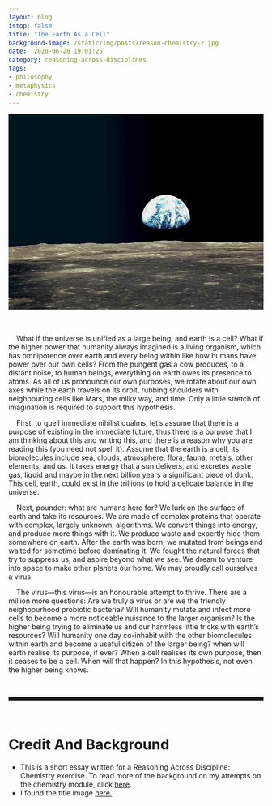 ```yaml
---
layout: blog
istop: false
title: "The Earth As a Cell"
background-image: /static/img/posts/reason-chemistry-2.jpg
date:  2020-06-28 19:01:25
category: reasoning-across-disciplines
tags:
- philosophy
- metaphysics 
- chemistry
---
```


![](/static/img/posts/reason-chemistry-2.jpg)


<br>


&nbsp; &nbsp; What if the universe is unified as a large being, and earth is a cell? What if the higher power that humanity always 
imagined is a living organism, which has omnipotence over earth and every being within like how humans have power over 
our own cells? From the pungent gas a cow produces, to a distant noise, to human beings, everything on earth owes its 
presence to atoms. As all of us pronounce our own purposes, we rotate about our own axes while the earth travels on its 
orbit, rubbing shoulders with neighbouring cells like Mars, the milky way, and time. Only a little stretch of imagination 
is required to support this hypothesis. 

&nbsp; &nbsp; First, to quell immediate nihilist qualms, let’s assume that there is a purpose of existing in the immediate future, 
thus there is a purpose that I am thinking about this and writing this, and there is a reason why you are reading this 
(you need not spell it). Assume that the earth is a cell, its biomolecules include sea, clouds, atmosphere, flora, fauna, 
metals, other elements, and us. It takes energy that a sun delivers, and excretes waste gas, liquid and maybe in the next 
billion years a significant piece of dunk. This cell, earth, could exist in the trillions to hold a delicate balance in 
the universe. 

&nbsp; &nbsp; Next, pounder: what are humans here for? We lurk on the surface of earth and take its resources. We are made of complex 
proteins that operate with complex, largely unknown, algorithms. We convert things into energy, and produce more things 
with it. We produce waste and expertly hide them somewhere on earth. After the earth was born, we mutated from beings and 
waited for sometime before dominating it. We fought the natural forces that try to suppress us, and aspire beyond what we 
see. We dream to venture into space to make other planets our home. We may proudly call ourselves a virus. 

&nbsp; &nbsp; The virus—this virus—is an honourable attempt to thrive. There are a million more questions: Are we truly a virus or are 
we the friendly neighbourhood probiotic bacteria? Will humanity mutate and infect more cells to become a more noticeable 
nuisance to the larger organism? Is the higher being trying to eliminate us and our harmless little tricks with earth’s 
resources? Will humanity one day co-inhabit with the other biomolecules within earth and become a useful citizen of the 
larger being? when will earth realise its purpose, if ever? When a cell realises its own purpose, then it ceases to be a 
cell. When will that happen? In this hypothesis, not even the higher being knows.

 
 
<br>
<hr style="border-style: dotted;" />
<br>

 

# Credit And Background

- This is a short essay written for a Reasoning Across Discipline: Chemistry exercise. 
To read more of the background on my attempts on the chemistry module, click <a href="">here</a>. 
- I found the title image <a href="https://www.pikist.com/free-photo-vkqea">here </a>.


